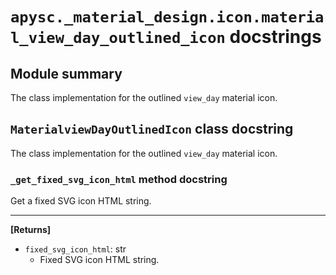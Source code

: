 # `apysc._material_design.icon.material_view_day_outlined_icon` docstrings

## Module summary

The class implementation for the outlined `view_day` material icon.

## `MaterialviewDayOutlinedIcon` class docstring

The class implementation for the outlined `view_day` material icon.

### `_get_fixed_svg_icon_html` method docstring

Get a fixed SVG icon HTML string.<hr>

**[Returns]**

- `fixed_svg_icon_html`: str
  - Fixed SVG icon HTML string.